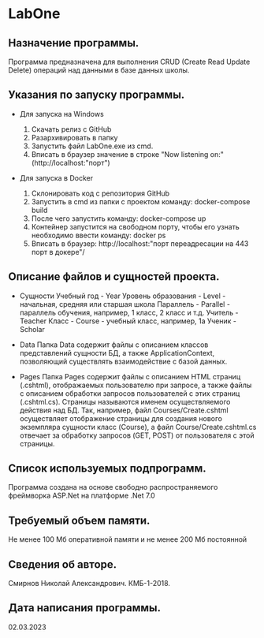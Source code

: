 # LabOne
## Назначение программы.

Программа предназначена для выполнения CRUD (Create Read Update Delete) операций над данными в базе данных школы.


## Указания по запуску программы.

- Для запуска на Windows
	1. Скачать релиз с GitHub 
	2. Разархивировать в папку
	3. Запустить файл LabOne.exe из cmd.
	4. Вписать в браузер значение в строке "Now listening on:" (http://localhost:"порт")

- Для запуска в Docker
	1. Склонировать код с репозитория GitHub
	2. Запустить в cmd из папки с проектом команду: docker-compose build
	3. После чего запустить команду: docker-compose up
	4. Контейнер запустится на свободном порту, чтобы его узнать необходимо ввести команду: docker ps
	5. Вписать в браузер: http://localhost:"порт переадресации на 443 порт в докере"/


## Описание файлов и сущностей проекта.

- Сущности
	Учебный год - Year
	Уровень образования - Level - начальная, средняя или старшая школа
	Параллель - Parallel - параллель обучения, например, 1 класс, 2 класс и т.д.
	Учитель - Teacher
	Класс - Course - учебный класс, например, 1а
	Ученик - Scholar

- Data
	Папка Data содержит файлы с описанием классов представлений сущности БД, а также ApplicationContext, позволяющий существлять взаимодействие с базой данных.

- Pages
	Папка Pages содержит файлы с описанием HTML страниц (.cshtml), отображаемых пользователю при запросе, а также файлы с описанием обработки запросов пользователей с этих страниц (.cshtml.cs). Страницы называются именем осуществляемого действия над БД. Так, например, файл Courses/Create.cshtml осуществляет отображение страницы для создания нового экземпляра сущности класс (Course), а файл Course/Create.cshtml.cs отвечает за обработку запросов (GET, POST) от пользователя с этой страницы.


## Список используемых подпрограмм.

Программа создана на основе свободно распространяемого фреймворка ASP.Net на платформе .Net 7.0


## Требуемый объем памяти.

Не менее 100 Мб оперативной памяти и не менее 200 Мб постоянной


## Сведения об авторе.

Смирнов Николай Александрович. КМБ-1-2018.


## Дата написания программы.
02.03.2023